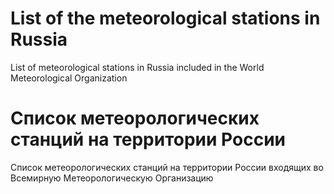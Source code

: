 # List of the meteorological stations in Russia
List of meteorological stations in Russia included in the World Meteorological Organization


# Список метеорологических станций на территории России
Список метеорологических станций на территории России входящих во Всемирную Метеорологическую Организацию
